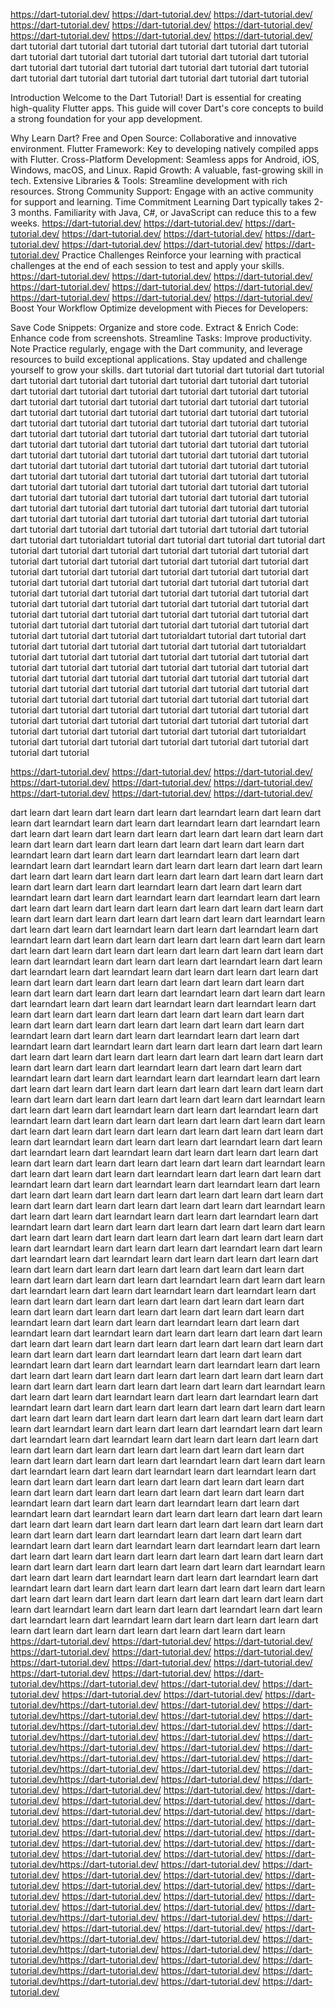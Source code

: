 https://dart-tutorial.dev/
https://dart-tutorial.dev/
https://dart-tutorial.dev/
https://dart-tutorial.dev/
https://dart-tutorial.dev/
https://dart-tutorial.dev/
https://dart-tutorial.dev/
https://dart-tutorial.dev/
https://dart-tutorial.dev/
dart tutorial
dart tutorial
dart tutorial
dart tutorial
dart tutorial
dart tutorial
dart tutorial
dart tutorial
dart tutorial
dart tutorial
dart tutorial
dart tutorial
dart tutorial
dart tutorial
dart tutorial
dart tutorial
dart tutorial
dart tutorial
dart tutorial
dart tutorial
dart tutorial
dart tutorial
dart tutorial
dart tutorial

Introduction
Welcome to the Dart Tutorial! Dart is essential for creating high-quality Flutter apps. This guide will cover Dart's core concepts to build a strong foundation for your app development.

Why Learn Dart?
Free and Open Source: Collaborative and innovative environment.
Flutter Framework: Key to developing natively compiled apps with Flutter.
Cross-Platform Development: Seamless apps for Android, iOS, Windows, macOS, and Linux.
Rapid Growth: A valuable, fast-growing skill in tech.
Extensive Libraries & Tools: Streamline development with rich resources.
Strong Community Support: Engage with an active community for support and learning.
Time Commitment
Learning Dart typically takes 2-3 months. Familiarity with Java, C#, or JavaScript can reduce this to a few weeks.
https://dart-tutorial.dev/
https://dart-tutorial.dev/
https://dart-tutorial.dev/
https://dart-tutorial.dev/
https://dart-tutorial.dev/
https://dart-tutorial.dev/
https://dart-tutorial.dev/
https://dart-tutorial.dev/
https://dart-tutorial.dev/
Practice Challenges
Reinforce your learning with practical challenges at the end of each session to test and apply your skills.
https://dart-tutorial.dev/
https://dart-tutorial.dev/
https://dart-tutorial.dev/
https://dart-tutorial.dev/
https://dart-tutorial.dev/
https://dart-tutorial.dev/
https://dart-tutorial.dev/
https://dart-tutorial.dev/
https://dart-tutorial.dev/
Boost Your Workflow
Optimize development with Pieces for Developers:

Save Code Snippets: Organize and store code.
Extract & Enrich Code: Enhance code from screenshots.
Streamline Tasks: Improve productivity.
Note
Practice regularly, engage with the Dart community, and leverage resources to build exceptional applications. Stay updated and challenge yourself to grow your skills.
dart tutorial
dart tutorial
dart tutorial
dart tutorial
dart tutorial
dart tutorial
dart tutorial
dart tutorial
dart tutorial
dart tutorial
dart tutorial
dart tutorial
dart tutorial
dart tutorial
dart tutorial
dart tutorial
dart tutorial
dart tutorial
dart tutorial
dart tutorial
dart tutorial
dart tutorial
dart tutorial
dart tutorial
dart tutorial
dart tutorial
dart tutorial
dart tutorial
dart tutorial
dart tutorial
dart tutorial
dart tutorial
dart tutorial
dart tutorial
dart tutorial
dart tutorial
dart tutorial
dart tutorial
dart tutorial
dart tutorial
dart tutorial
dart tutorial
dart tutorial
dart tutorial
dart tutorial
dart tutorial
dart tutorial
dart tutorial
dart tutorial
dart tutorial
dart tutorial
dart tutorial
dart tutorial
dart tutorial
dart tutorial
dart tutorial
dart tutorial
dart tutorial
dart tutorial
dart tutorial
dart tutorial
dart tutorial
dart tutorial
dart tutorial
dart tutorial
dart tutorial
dart tutorial
dart tutorial
dart tutorial
dart tutorial
dart tutorial
dart tutorial
dart tutorial
dart tutorial
dart tutorial
dart tutorial
dart tutorial
dart tutorial
dart tutorial
dart tutorial
dart tutorial
dart tutorial
dart tutorial
dart tutorial
dart tutorial
dart tutorial
dart tutorial
dart tutorial
dart tutorial
dart tutorial
dart tutorial
dart tutorial
dart tutorial
dart tutorial
dart tutorial
dart tutorialdart tutorial
dart tutorial
dart tutorial
dart tutorial
dart tutorial
dart tutorial
dart tutorial
dart tutorial
dart tutorial
dart tutorial
dart tutorial
dart tutorial
dart tutorial
dart tutorial
dart tutorial
dart tutorial
dart tutorial
dart tutorial
dart tutorial
dart tutorial
dart tutorial
dart tutorial
dart tutorial
dart tutorial
dart tutorial
dart tutorial
dart tutorial
dart tutorial
dart tutorial
dart tutorial
dart tutorial
dart tutorial
dart tutorial
dart tutorial
dart tutorial
dart tutorial
dart tutorial
dart tutorial
dart tutorial
dart tutorial
dart tutorial
dart tutorial
dart tutorial
dart tutorial
dart tutorial
dart tutorial
dart tutorial
dart tutorial
dart tutorial
dart tutorial
dart tutorial
dart tutorial
dart tutorial
dart tutorial
dart tutorial
dart tutorialdart tutorial
dart tutorial
dart tutorial
dart tutorial
dart tutorial
dart tutorial
dart tutorial
dart tutorialdart tutorial
dart tutorial
dart tutorial
dart tutorial
dart tutorial
dart tutorial
dart tutorial
dart tutorial
dart tutorial
dart tutorial
dart tutorial
dart tutorial
dart tutorial
dart tutorial
dart tutorial
dart tutorial
dart tutorial
dart tutorial
dart tutorial
dart tutorial
dart tutorial
dart tutorial
dart tutorial
dart tutorial
dart tutorial
dart tutorial
dart tutorial
dart tutorial
dart tutorial
dart tutorial
dart tutorial
dart tutorial
dart tutorial
dart tutorial
dart tutorial
dart tutorial
dart tutorial
dart tutorial
dart tutorial
dart tutorial
dart tutorial
dart tutorial
dart tutorial
dart tutorial
dart tutorial
dart tutorial
dart tutorial
dart tutorialdart tutorial
dart tutorial
dart tutorial
dart tutorial
dart tutorial
dart tutorial
dart tutorial
dart tutorial

https://dart-tutorial.dev/
https://dart-tutorial.dev/
https://dart-tutorial.dev/
https://dart-tutorial.dev/
https://dart-tutorial.dev/
https://dart-tutorial.dev/
https://dart-tutorial.dev/
https://dart-tutorial.dev/
https://dart-tutorial.dev/

dart learn
dart learn
dart learn
dart learn
dart learndart learn
dart learn
dart learn
dart learndart learn
dart learn
dart learndart learn
dart learndart learn
dart learn
dart learn
dart learn
dart learn
dart learn
dart learn
dart learn
dart learn
dart learn
dart learn
dart learn
dart learn
dart learn
dart learn
dart learndart learn
dart learn
dart learn
dart learndart learn
dart learn
dart learndart learn
dart learndart learn
dart learn
dart learn
dart learn
dart learn
dart learn
dart learn
dart learn
dart learn
dart learn
dart learn
dart learn
dart learn
dart learn
dart learn
dart learndart learn
dart learn
dart learn
dart learndart learn
dart learn
dart learndart learn
dart learndart learn
dart learn
dart learn
dart learn
dart learn
dart learn
dart learn
dart learn
dart learn
dart learn
dart learn
dart learn
dart learn
dart learn
dart learn
dart learndart learn
dart learn
dart learn
dart learndart learn
dart learn
dart learndart learn
dart learndart learn
dart learn
dart learn
dart learn
dart learn
dart learn
dart learn
dart learn
dart learn
dart learn
dart learn
dart learn
dart learn
dart learn
dart learn
dart learndart learn
dart learn
dart learn
dart learndart learn
dart learn
dart learndart learn
dart learndart learn
dart learn
dart learn
dart learn
dart learn
dart learn
dart learn
dart learn
dart learn
dart learn
dart learn
dart learn
dart learn
dart learn
dart learn
dart learndart learn
dart learn
dart learn
dart learndart learn
dart learn
dart learndart learn
dart learndart learn
dart learn
dart learn
dart learn
dart learn
dart learn
dart learn
dart learn
dart learn
dart learn
dart learn
dart learn
dart learn
dart learn
dart learn
dart learndart learn
dart learn
dart learn
dart learndart learn
dart learn
dart learndart learn
dart learndart learn
dart learn
dart learn
dart learn
dart learn
dart learn
dart learn
dart learn
dart learn
dart learn
dart learn
dart learn
dart learn
dart learn
dart learn
dart learndart learn
dart learn
dart learn
dart learndart learn
dart learn
dart learndart learn
dart learndart learn
dart learn
dart learn
dart learn
dart learn
dart learn
dart learn
dart learn
dart learn
dart learn
dart learn
dart learn
dart learn
dart learn
dart learn
dart learndart learn
dart learn
dart learn
dart learndart learn
dart learn
dart learndart learn
dart learndart learn
dart learn
dart learn
dart learn
dart learn
dart learn
dart learn
dart learn
dart learn
dart learn
dart learn
dart learn
dart learn
dart learn
dart learn
dart learndart learn
dart learn
dart learn
dart learndart learn
dart learn
dart learndart learn
dart learndart learn
dart learn
dart learn
dart learn
dart learn
dart learn
dart learn
dart learn
dart learn
dart learn
dart learndart learn
dart learn
dart learn
dart learn
dart learndart learn
dart learn
dart learn
dart learndart learn
dart learn
dart learndart learn
dart learndart learn
dart learn
dart learn
dart learn
dart learn
dart learn
dart learn
dart learn
dart learn
dart learn
dart learn
dart learn
dart learn
dart learn
dart learn
dart learndart learn
dart learn
dart learn
dart learndart learn
dart learn
dart learndart learn
dart learndart learn
dart learn
dart learn
dart learn
dart learn
dart learn
dart learn
dart learn
dart learn
dart learn
dart learn
dart learn
dart learn
dart learn
dart learn
dart learndart learn
dart learn
dart learn
dart learndart learn
dart learn
dart learndart learn
dart learndart learn
dart learn
dart learn
dart learn
dart learn
dart learn
dart learn
dart learn
dart learn
dart learn
dart learn
dart learn
dart learn
dart learn
dart learn
dart learndart learn
dart learn
dart learn
dart learndart learn
dart learn
dart learndart learn
dart learndart learn
dart learn
dart learn
dart learn
dart learn
dart learn
dart learn
dart learn
dart learn
dart learn
dart learn
dart learn
dart learn
dart learn
dart learn
dart learndart learn
dart learn
dart learn
dart learndart learn
dart learn
dart learndart learn
dart learndart learn
dart learn
dart learn
dart learn
dart learn
dart learn
dart learn
dart learn
dart learn
dart learn
dart learn
dart learn
dart learn
dart learn
dart learn
dart learndart learn
dart learn
dart learn
dart learndart learn
dart learn
dart learndart learn
dart learndart learn
dart learn
dart learn
dart learn
dart learn
dart learn
dart learn
dart learn
dart learn
dart learn
dart learn
dart learn
dart learn
dart learn
dart learn
dart learndart learn
dart learn
dart learn
dart learndart learn
dart learn
dart learndart learn
dart learndart learn
dart learn
dart learn
dart learn
dart learn
dart learn
dart learn
dart learn
dart learn
dart learn
dart learn
dart learn
dart learn
dart learn
dart learn
dart learndart learn
dart learn
dart learn
dart learndart learn
dart learn
dart learndart learn
dart learndart learn
dart learn
dart learn
dart learn
dart learn
dart learn
dart learn
dart learn
dart learn
dart learn
dart learn
dart learn
dart learn
dart learn
dart learn
dart learndart learn
dart learn
dart learn
dart learndart learn
dart learn
dart learndart learn
dart learndart learn
dart learn
dart learn
dart learn
dart learn
dart learn
dart learn
dart learn
dart learn
dart learn
dart learn
dart learn
dart learn
dart learn
dart learn
dart learndart learn
dart learn
dart learn
dart learndart learn
dart learn
dart learndart learn
dart learndart learn
dart learn
dart learn
dart learn
dart learn
dart learn
dart learn
dart learn
dart learn
dart learn
dart learn
dart learn
dart learn
dart learn
dart learn
dart learndart learn
dart learn
dart learn
dart learndart learn
dart learn
dart learndart learn
dart learndart learn
dart learn
dart learn
dart learn
dart learn
dart learn
dart learn
dart learn
dart learn
dart learn
dart learn
dart learn
dart learn
dart learn
dart learn
dart learndart learn
dart learn
dart learn
dart learndart learn
dart learn
dart learndart learn
dart learndart learn
dart learn
dart learn
dart learn
dart learn
dart learn
dart learn
dart learn
dart learn
dart learn
dart learn
dart learn
dart learn
dart learn
dart learn
dart learndart learn
dart learn
dart learn
dart learndart learn
dart learn
dart learndart learn
dart learndart learn
dart learn
dart learn
dart learn
dart learn
dart learn
dart learn
dart learn
dart learn
dart learn
dart learn
https://dart-tutorial.dev/
https://dart-tutorial.dev/
https://dart-tutorial.dev/
https://dart-tutorial.dev/
https://dart-tutorial.dev/
https://dart-tutorial.dev/
https://dart-tutorial.dev/
https://dart-tutorial.dev/
https://dart-tutorial.dev/
https://dart-tutorial.dev/
https://dart-tutorial.dev/
https://dart-tutorial.dev/https://dart-tutorial.dev/
https://dart-tutorial.dev/
https://dart-tutorial.dev/
https://dart-tutorial.dev/
https://dart-tutorial.dev/
https://dart-tutorial.dev/https://dart-tutorial.dev/
https://dart-tutorial.dev/
https://dart-tutorial.dev/https://dart-tutorial.dev/
https://dart-tutorial.dev/
https://dart-tutorial.dev/https://dart-tutorial.dev/
https://dart-tutorial.dev/
https://dart-tutorial.dev/https://dart-tutorial.dev/
https://dart-tutorial.dev/
https://dart-tutorial.dev/https://dart-tutorial.dev/
https://dart-tutorial.dev/
https://dart-tutorial.dev/https://dart-tutorial.dev/
https://dart-tutorial.dev/
https://dart-tutorial.dev/https://dart-tutorial.dev/
https://dart-tutorial.dev/
https://dart-tutorial.dev/https://dart-tutorial.dev/
https://dart-tutorial.dev/
https://dart-tutorial.dev/
https://dart-tutorial.dev/
https://dart-tutorial.dev/
https://dart-tutorial.dev/
https://dart-tutorial.dev/
https://dart-tutorial.dev/
https://dart-tutorial.dev/
https://dart-tutorial.dev/
https://dart-tutorial.dev/
https://dart-tutorial.dev/
https://dart-tutorial.dev/
https://dart-tutorial.dev/
https://dart-tutorial.dev/
https://dart-tutorial.dev/
https://dart-tutorial.dev/
https://dart-tutorial.dev/
https://dart-tutorial.dev/
https://dart-tutorial.dev/
https://dart-tutorial.dev/
https://dart-tutorial.dev/
https://dart-tutorial.dev/
https://dart-tutorial.dev/https://dart-tutorial.dev/
https://dart-tutorial.dev/
https://dart-tutorial.dev/
https://dart-tutorial.dev/
https://dart-tutorial.dev/
https://dart-tutorial.dev/
https://dart-tutorial.dev/
https://dart-tutorial.dev/
https://dart-tutorial.dev/
https://dart-tutorial.dev/
https://dart-tutorial.dev/
https://dart-tutorial.dev/
https://dart-tutorial.dev/
https://dart-tutorial.dev/
https://dart-tutorial.dev/https://dart-tutorial.dev/
https://dart-tutorial.dev/
https://dart-tutorial.dev/
https://dart-tutorial.dev/
https://dart-tutorial.dev/
https://dart-tutorial.dev/https://dart-tutorial.dev/
https://dart-tutorial.dev/
https://dart-tutorial.dev/https://dart-tutorial.dev/
https://dart-tutorial.dev/
https://dart-tutorial.dev/https://dart-tutorial.dev/
https://dart-tutorial.dev/
https://dart-tutorial.dev/https://dart-tutorial.dev/
https://dart-tutorial.dev/
https://dart-tutorial.dev/https://dart-tutorial.dev/
https://dart-tutorial.dev/
https://dart-tutorial.dev/
